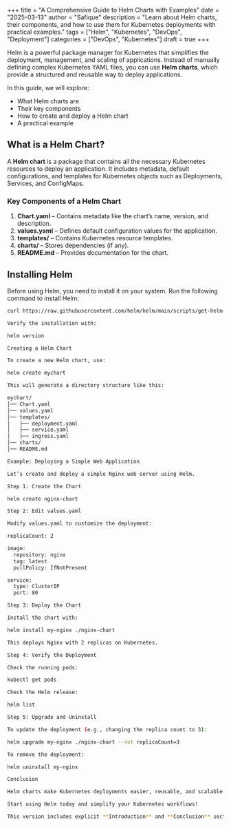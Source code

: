 +++
title = "A Comprehensive Guide to Helm Charts with Examples"
date = "2025-03-13"
author = "Safique"
description = "Learn about Helm charts, their components, and how to use them for Kubernetes deployments with practical examples."
tags = ["Helm", "Kubernetes", "DevOps", "Deployment"]
categories = ["DevOps", "Kubernetes"]
draft = true
+++

Helm is a powerful package manager for Kubernetes that simplifies the deployment, management, and scaling of applications. Instead of manually defining complex Kubernetes YAML files, you can use **Helm charts**, which provide a structured and reusable way to deploy applications.  

In this guide, we will explore:  

- What Helm charts are  
- Their key components  
- How to create and deploy a Helm chart  
- A practical example  
<!--more-->
## What is a Helm Chart?  

A **Helm chart** is a package that contains all the necessary Kubernetes resources to deploy an application. It includes metadata, default configurations, and templates for Kubernetes objects such as Deployments, Services, and ConfigMaps.  

### Key Components of a Helm Chart  

1. **Chart.yaml** – Contains metadata like the chart’s name, version, and description.  
2. **values.yaml** – Defines default configuration values for the application.  
3. **templates/** – Contains Kubernetes resource templates.  
4. **charts/** – Stores dependencies (if any).  
5. **README.md** – Provides documentation for the chart.  

## Installing Helm  

Before using Helm, you need to install it on your system. Run the following command to install Helm:  

```sh
curl https://raw.githubusercontent.com/helm/helm/main/scripts/get-helm-3 | bash

Verify the installation with:

helm version

Creating a Helm Chart

To create a new Helm chart, use:

helm create mychart

This will generate a directory structure like this:

mychart/
│── Chart.yaml
│── values.yaml
│── templates/
│   ├── deployment.yaml
│   ├── service.yaml
│   ├── ingress.yaml
│── charts/
│── README.md

Example: Deploying a Simple Web Application

Let’s create and deploy a simple Nginx web server using Helm.

Step 1: Create the Chart

helm create nginx-chart

Step 2: Edit values.yaml

Modify values.yaml to customize the deployment:

replicaCount: 2

image:
  repository: nginx
  tag: latest
  pullPolicy: IfNotPresent

service:
  type: ClusterIP
  port: 80

Step 3: Deploy the Chart

Install the chart with:

helm install my-nginx ./nginx-chart

This deploys Nginx with 2 replicas on Kubernetes.

Step 4: Verify the Deployment

Check the running pods:

kubectl get pods

Check the Helm release:

helm list

Step 5: Upgrade and Uninstall

To update the deployment (e.g., changing the replica count to 3):

helm upgrade my-nginx ./nginx-chart --set replicaCount=3

To remove the deployment:

helm uninstall my-nginx

Conclusion

Helm charts make Kubernetes deployments easier, reusable, and scalable. By using Helm, you can package applications, manage configurations, and automate deployments efficiently.

Start using Helm today and simplify your Kubernetes workflows!

This version includes explicit **Introduction** and **Conclusion** sections, along with a **practical example** of deploying an Nginx web server using Helm. Let me know if you need any changes!